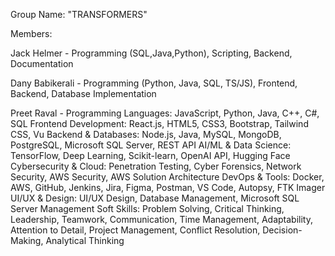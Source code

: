 Group Name: "TRANSFORMERS"

Members:

Jack Helmer - Programming (SQL,Java,Python), Scripting, Backend, Documentation

Dany Babikerali - Programming (Python, Java, SQL, TS/JS), Frontend, Backend, Database Implementation

Preet Raval -
    Programming Languages: JavaScript, Python, Java, C++, C#, SQL
    Frontend Development: React.js, HTML5, CSS3, Bootstrap, Tailwind CSS, Vu
    Backend & Databases: Node.js, Java, MySQL, MongoDB, PostgreSQL, Microsoft SQL Server, REST API
    AI/ML & Data Science: TensorFlow, Deep Learning, Scikit-learn, OpenAI API, Hugging Face
    Cybersecurity & Cloud: Penetration Testing, Cyber Forensics, Network Security, AWS Security, AWS Solution Architecture
    DevOps & Tools: Docker, AWS, GitHub, Jenkins, Jira, Figma, Postman, VS Code, Autopsy, FTK Imager
    UI/UX & Design: UI/UX Design, Database Management, Microsoft SQL Server Management
    Soft Skills: Problem Solving, Critical Thinking, Leadership, Teamwork, Communication, Time Management, Adaptability, Attention to Detail, Project Management, Conflict Resolution, Decision-Making, Analytical Thinking
